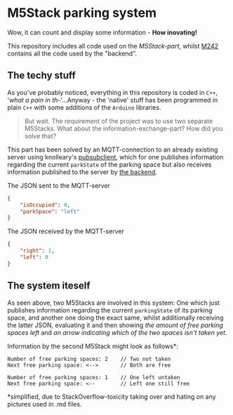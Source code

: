 # M5Stack parking system

Wow, it can count and display some information - **How inovating!**

This repository includes all code used on the _M5Stack-part_, whilst [M242](https://github.com/FlurinBruehwiler/M242)
contains all the code used by the "backend".

## The techy stuff

As you've probably noticed, everything in this repository is coded in `C++`,
'_what a pain in th-_'...Anyway - the 'native' stuff has been programmed in
plain `C++` with some additions of the `Arduino` libraries.

> But wait. The requirement of the project was to use two separate M5Stacks.
What about the information-exchange-part? How did you solve that?

This part has been solved by an MQTT-connection to an already existing server
using knolleary's [pubsubclient](https://github.com/knolleary/pubsubclient), which
for one publishes information regarding the current `parkState` of the parking space
but also receives information published to the server by [the backend](https://github.com/FlurinBruehwiler/M242).

The JSON sent to the MQTT-server

```json
{
    "isOccupied": 0,
    "parkSpace": "left"
}
```

The JSON received by the MQTT-server

```json
{
    "right": 1,
    "left": 0
}
```

## The system iteself

As seen above, two M5Stacks are involved in this system: One which just publishes
information regarding the current `parkingState` of its parking space, and another
one doing the exact same, whilst additionally receiving the latter JSON, evaluating
it and then showing _the amount of free parking spaces left_ and _an arrow indicating
which of the two spaces isn't taken yet_.

Information by the second M5Stack might look as follows*:

```text
Number of free parking spaces: 2    // Two not taken
Next free parking space: <-->       // Both are free
```

```text
Number of free parking spaces: 1    // One left untaken
Next free parking space: <--        // Left one still free
```

*simplified, due to StackOverflow-toxicity taking over and hating on any pictures used in .md files.
